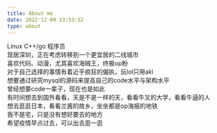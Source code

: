 ```yaml
---
title: About me
date: 2022-12-09 13:53:52
type: about
---
```


Linux C++/go 程序员  
现居深圳，正在考虑转移到一个更宜居的二线城市  
喜欢代码、动漫，尤其喜欢海贼王，终极op粉  
对于自己选择的事情有着近乎疯狂的偏执，玩lol只用akl  
想要通过研究mysql的源码来提高自己的code水平与架构水平  
曾经想要code一辈子，现在也是如此  
有时间想去到国外看看，天是不是一样的天，看看牛叉的大学，看看牛逼的人  
想去逛逛日本，看看兰酱的故乡，坐坐都是op海报的地铁  
我不是宅，只是没有想好要去的地方  
希望疫情早点过去，可以出去逛一逛  
